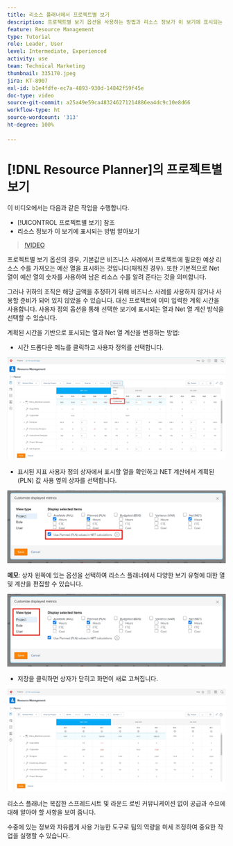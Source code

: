 ```yaml
---
title: 리소스 플래너에서 프로젝트별 보기
description: 프로젝트별 보기 옵션을 사용하는 방법과 리소스 정보가 이 보기에 표시되는 방법을 확인합니다.
feature: Resource Management
type: Tutorial
role: Leader, User
level: Intermediate, Experienced
activity: use
team: Technical Marketing
thumbnail: 335170.jpeg
jira: KT-8907
exl-id: b1e4fdfe-ec7a-4893-930d-14842f59f45e
doc-type: video
source-git-commit: a25a49e59ca483246271214886ea4dc9c10e8d66
workflow-type: ht
source-wordcount: '313'
ht-degree: 100%

---
```


# [!DNL Resource Planner]의 프로젝트별 보기

이 비디오에서는 다음과 같은 작업을 수행합니다.

* [!UICONTROL 프로젝트별 보기] 참조
* 리소스 정보가 이 보기에 표시되는 방법 알아보기

>[!VIDEO](https://video.tv.adobe.com/v/335170/?quality=12&learn=on)

프로젝트별 보기 옵션의 경우, 기본값은 비즈니스 사례에서 프로젝트에 필요한 예상 리소스 수를 가져오는 예산 열을 표시하는 것입니다(채워진 경우). 또한 기본적으로 Net 열이 예산 열의 숫자를 사용하여 남은 리소스 수를 알려 준다는 것을 의미합니다.

그러나 귀하의 조직은 해당 금액을 추정하기 위해 비즈니스 사례를 사용하지 않거나 사용할 준비가 되어 있지 않았을 수 있습니다. 대신 프로젝트에 이미 입력한 계획 시간을 사용합니다. 사용자 정의 옵션을 통해 선택한 보기에 표시되는 열과 Net 열 계산 방식을 선택할 수 있습니다.

계획된 시간을 기반으로 표시되는 열과 Net 열 계산을 변경하는 방법:

* 시간 드롭다운 메뉴를 클릭하고 사용자 정의를 선택합니다.

![드롭다운 메뉴의 사용자 정의 옵션](assets/NetHours01.png)

* 표시된 지표 사용자 정의 상자에서 표시할 열을 확인하고 NET 계산에서 계획된(PLN) 값 사용 옆의 상자를 선택합니다.

![NET 계산 옵션에서 계획된 값 사용](assets/NetHours02.png)

**메모**: 상자 왼쪽에 있는 옵션을 선택하여 리소스 플래너에서 다양한 보기 유형에 대한 열 및 계산을 편집할 수 있습니다.

![보기 유형 옵션](assets/NetHours03.jpg)

* 저장을 클릭하면 상자가 닫히고 화면이 새로 고쳐집니다.

![리소스 플래너 도구](assets/NetHours04.jpg)

리소스 플래너는 복잡한 스프레드시트 및 라운드 로빈 커뮤니케이션 없이 공급과 수요에 대해 알아야 할 사항을 보여 줍니다.

수중에 있는 정보와 자유롭게 사용 가능한 도구로 팀의 역량을 미세 조정하여 중요한 작업을 실행할 수 있습니다.
